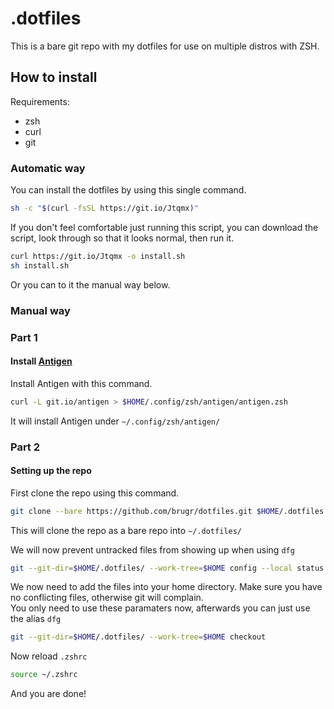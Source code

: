 # .dotfiles

This is a bare git repo with my dotfiles for use on multiple distros with ZSH.

## How to install

Requirements:

* zsh
* curl
* git

### Automatic way

You can install the dotfiles by using this single command.

```sh
sh -c "$(curl -fsSL https://git.io/Jtqmx)"
```

If you don't feel comfortable just running this script, you can download the script, look through so that it looks normal, then run it.

```sh
curl https://git.io/Jtqmx -o install.sh
sh install.sh
```

Or you can to it the manual way below.

### Manual way

### Part 1

#### Install [Antigen](https://github.com/ohmyzsh/ohmyzsh)

Install Antigen with this command.

```sh
curl -L git.io/antigen > $HOME/.config/zsh/antigen/antigen.zsh
```

It will install Antigen under ``~/.config/zsh/antigen/``

### Part 2

#### Setting up the repo

First clone the repo using this command.

```sh
git clone --bare https://github.com/brugr/dotfiles.git $HOME/.dotfiles
```

This will clone the repo as a bare repo into ``~/.dotfiles/``

We will now prevent untracked files from showing up when using ``dfg``

```sh
git --git-dir=$HOME/.dotfiles/ --work-tree=$HOME config --local status.showUntrackedFiles no
```

We now need to add the files into your home directory. Make sure you have no conflicting files, otherwise git will complain.  
You only need to use these paramaters now, afterwards you can just use the alias ``dfg``

```sh
git --git-dir=$HOME/.dotfiles/ --work-tree=$HOME checkout
```

Now reload ``.zshrc``

```sh
source ~/.zshrc
```

And you are done!
